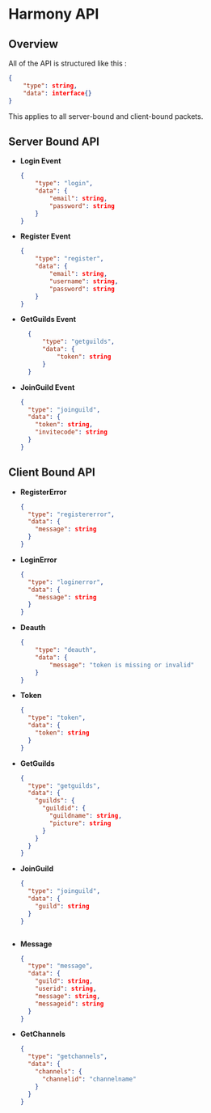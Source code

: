 # Harmony API
## Overview
All of the API is structured like this :
```json
{
    "type": string,
    "data": interface{}
}
```
This applies to all server-bound and client-bound packets.

## Server Bound API
* **Login Event**
	```json
	{
		"type": "login",
		"data": {
			"email": string,
			"password": string
		}
	}
	```
*  **Register Event**
	```json
	{
		"type": "register",
		"data": {
			"email": string,
			"username": string,
			"password": string
		}
	}
	```
* **GetGuilds Event**
  ```json
	{
		"type": "getguilds",
		"data": {
			"token": string
		}
	}
	```
* **JoinGuild Event**
  ```json
  {
    "type": "joinguild",
    "data": {
      "token": string,
      "invitecode": string
    }
  }
  ```

## Client Bound API
* **RegisterError**
  ```json
  {
    "type": "registererror",
    "data": {
      "message": string
    }
  }
  ```
* **LoginError**
  ```json
  {
    "type": "loginerror",
    "data": {
      "message": string
    }
  }
    ```
* **Deauth**
	```json
	{
		"type": "deauth",
		"data": {
			"message": "token is missing or invalid"
		}
	}
	```
* **Token**
  ```json
  {
    "type": "token",
    "data": {
      "token": string
    }
  }
  ```
* **GetGuilds**
  ```json
  {
    "type": "getguilds",
    "data": {
      "guilds": {
        "guildid": {
          "guildname": string,
          "picture": string
        }
      }
    }
  }
  ```
* **JoinGuild**
  ```json
  {
    "type": "joinguild",
    "data": {
      "guild": string
    }
  }
  ```

  ```
* **Message**
  ```json
  {
    "type": "message",
    "data": {
      "guild": string,
      "userid": string,
      "message": string,
      "messageid": string
    }
  }
  ```
* **GetChannels**
  ```json
  {
    "type": "getchannels",
    "data": {
      "channels": {
        "channelid": "channelname"
      }
    }
  }
  ```